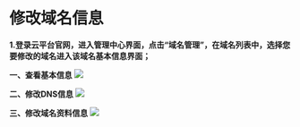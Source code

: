 # 修改域名信息
**1.登录云平台官网，进入管理中心界面，点击“域名管理”，在域名列表中，选择您要修改的域名进入该域名基本信息界面；**

**一、查看基本信息**
![](http://imgcache.tce.fsphere.cn/image/mccdn.qcloud.com/static/img/f9b77da84bc3b2e61c129898593dc811/1.png)

**二、修改DNS信息**
![](http://imgcache.tce.fsphere.cn/image/mccdn.qcloud.com/static/img/8138ecfd0bf914f8ea21e51bace8c06d/2.png)

**三、修改域名资料信息**
![](http://imgcache.tce.fsphere.cn/image/mccdn.qcloud.com/static/img/4dcf995e2054d0c680f2aa058cdceea3/3.png)
